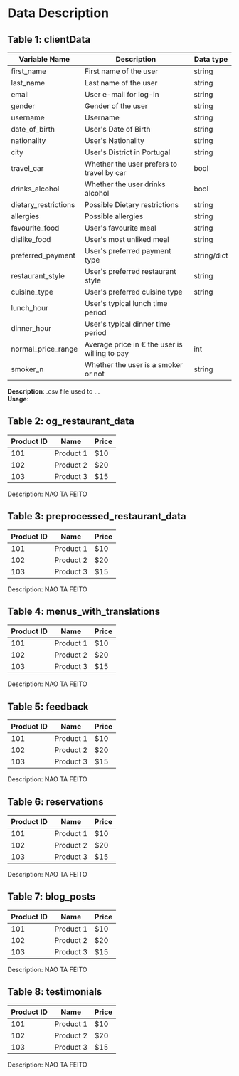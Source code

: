# Data Description

## Table 1: clientData


| Variable Name          | Description                     | Data type |
|------------------------|---------------------------------|-----------|
| first_name             | First name of the user                   |string|
| last_name              | Last name of the user                    |string|
| email                  | User e-mail for log-in |string                  |
| gender                 | Gender of the user |string                     |
| username               | Username |string                               |
| date_of_birth          | User's Date of Birth |string                  |
| nationality            | User's Nationality |string                    |
| city                   | User's District in Portugal |string            |
| travel_car             | Whether the user prefers to travel by car |bool |
| drinks_alcohol         | Whether the user drinks alcohol |bool           |
| dietary_restrictions   | Possible Dietary restrictions |string           |
| allergies              | Possible allergies |string                      |
| favourite_food         | User's favourite meal |string                   |
| dislike_food           | User's most unliked meal |string                |
| preferred_payment      | User's preferred payment type |string/dict     |
| restaurant_style       | User's preferred restaurant style |string       |
| cuisine_type           | User's preferred cuisine type |string           |
| lunch_hour             | User's typical lunch time period       |          |
| dinner_hour            | User's typical dinner time period       |         |
| normal_price_range     | Average price in € the user is willing to pay | int  |
| smoker_n               | Whether the user is a smoker or not |string     |


**Description**: .csv file used to ... <br>
**Usage**:


## Table 2: og_restaurant_data

| Product ID | Name       | Price |
|------------|------------|-------|
| 101        | Product 1  | $10   |
| 102        | Product 2  | $20   |
| 103        | Product 3  | $15   |

Description: NAO TA FEITO


## Table 3: preprocessed_restaurant_data

| Product ID | Name       | Price |
|------------|------------|-------|
| 101        | Product 1  | $10   |
| 102        | Product 2  | $20   |
| 103        | Product 3  | $15   |

Description: NAO TA FEITO


## Table 4: menus_with_translations

| Product ID | Name       | Price |
|------------|------------|-------|
| 101        | Product 1  | $10   |
| 102        | Product 2  | $20   |
| 103        | Product 3  | $15   |

Description: NAO TA FEITO


## Table 5: feedback

| Product ID | Name       | Price |
|------------|------------|-------|
| 101        | Product 1  | $10   |
| 102        | Product 2  | $20   |
| 103        | Product 3  | $15   |

Description: NAO TA FEITO


## Table 6: reservations

| Product ID | Name       | Price |
|------------|------------|-------|
| 101        | Product 1  | $10   |
| 102        | Product 2  | $20   |
| 103        | Product 3  | $15   |

Description: NAO TA FEITO


## Table 7: blog_posts

| Product ID | Name       | Price |
|------------|------------|-------|
| 101        | Product 1  | $10   |
| 102        | Product 2  | $20   |
| 103        | Product 3  | $15   |

Description: NAO TA FEITO

## Table 8: testimonials

| Product ID | Name       | Price |
|------------|------------|-------|
| 101        | Product 1  | $10   |
| 102        | Product 2  | $20   |
| 103        | Product 3  | $15   |

Description: NAO TA FEITO

